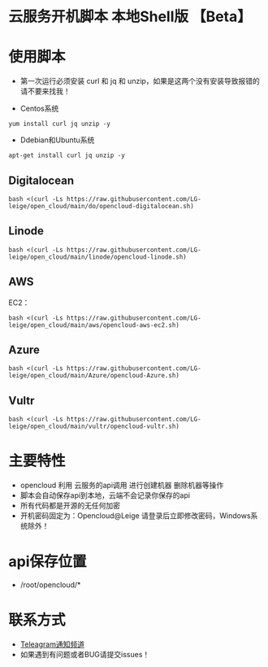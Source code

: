 # 云服务开机脚本 本地Shell版 【Beta】

# 使用脚本

- 第一次运行必须安装 curl 和 jq 和 unzip，如果是这两个没有安装导致报错的请不要来找我！

- Centos系统
```
yum install curl jq unzip -y
```
 
- Ddebian和Ubuntu系统
```
apt-get install curl jq unzip -y
```

## Digitalocean
```
bash <(curl -Ls https://raw.githubusercontent.com/LG-leige/open_cloud/main/do/opencloud-digitalocean.sh)
```

## Linode
```
bash <(curl -Ls https://raw.githubusercontent.com/LG-leige/open_cloud/main/linode/opencloud-linode.sh)
```

## AWS
EC2：
```
bash <(curl -Ls https://raw.githubusercontent.com/LG-leige/open_cloud/main/aws/opencloud-aws-ec2.sh)
```

## Azure
```
bash <(curl -Ls https://raw.githubusercontent.com/LG-leige/open_cloud/main/Azure/opencloud-Azure.sh)
```

## Vultr
```
bash <(curl -Ls https://raw.githubusercontent.com/LG-leige/open_cloud/main/vultr/opencloud-vultr.sh)
```

# 主要特性
- opencloud 利用 云服务的api调用 进行创建机器 删除机器等操作
- 脚本会自动保存api到本地，云端不会记录你保存的api
- 所有代码都是开源的无任何加密
- 开机密码固定为：Opencloud@Leige 请登录后立即修改密码，Windows系统除外！

# api保存位置
- /root/opencloud/*

# 联系方式
- [Teleagram通知频道](https://t.me/openccloud "@openccloud")
- 如果遇到有问题或者BUG请提交issues！
